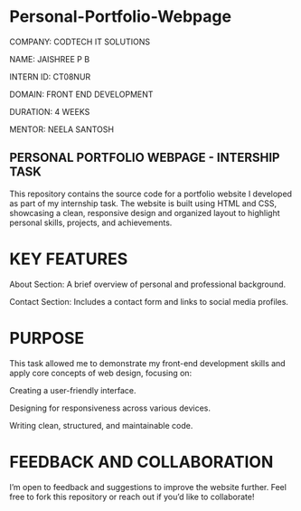 # Personal-Portfolio-Webpage

COMPANY: CODTECH IT SOLUTIONS

NAME: JAISHREE P B

INTERN ID: CT08NUR

DOMAIN: FRONT END DEVELOPMENT

DURATION: 4 WEEKS

MENTOR: NEELA SANTOSH

## PERSONAL PORTFOLIO WEBPAGE - INTERSHIP TASK

This repository contains the source code for a portfolio website I developed as part of my internship task. The website is built using HTML and CSS, showcasing a clean, responsive design and organized layout to highlight personal skills, projects, and achievements.

# KEY FEATURES

About Section: A brief overview of personal and professional background.

Contact Section: Includes a contact form and links to social media profiles.

# PURPOSE

This task allowed me to demonstrate my front-end development skills and apply core concepts of web design, focusing on:

Creating a user-friendly interface.

Designing for responsiveness across various devices.

Writing clean, structured, and maintainable code.

# FEEDBACK AND COLLABORATION

I’m open to feedback and suggestions to improve the website further. Feel free to fork this repository or reach out if you’d like to collaborate!

